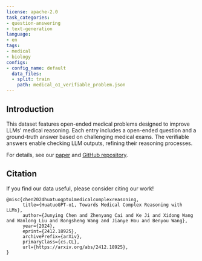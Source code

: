 ```yaml
---
license: apache-2.0
task_categories:
- question-answering
- text-generation
language:
- en
tags:
- medical
- biology
configs:
- config_name: default
  data_files:
  - split: train
    path: medical_o1_verifiable_problem.json
---
```

## Introduction

This dataset features open-ended medical problems designed to improve LLMs' medical reasoning. Each entry includes a open-ended question and a ground-truth answer based on challenging medical exams. The verifiable answers enable checking LLM outputs, refining their reasoning processes.

For details, see our [paper](https://arxiv.org/pdf/2412.18925) and [GitHub repository](https://github.com/FreedomIntelligence/HuatuoGPT-o1).


## Citation

If you find our data useful, please consider citing our work!
```
@misc{chen2024huatuogpto1medicalcomplexreasoning,
      title={HuatuoGPT-o1, Towards Medical Complex Reasoning with LLMs}, 
      author={Junying Chen and Zhenyang Cai and Ke Ji and Xidong Wang and Wanlong Liu and Rongsheng Wang and Jianye Hou and Benyou Wang},
      year={2024},
      eprint={2412.18925},
      archivePrefix={arXiv},
      primaryClass={cs.CL},
      url={https://arxiv.org/abs/2412.18925}, 
}
```